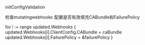 initConfigValidation 

检查mutatingwebhookc 配置是否有效填充CABundle和FailurePolicy 


for i := range updated.Webhooks {
		updated.Webhooks[i].ClientConfig.CABundle = caBundle
		updated.Webhooks[i].FailurePolicy = &failurePolicy
	}
